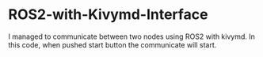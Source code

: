 # ROS2-with-Kivymd-Interface
 I managed to communicate between two nodes using ROS2 with kivymd. In this code, when pushed start button the communicate will start.
